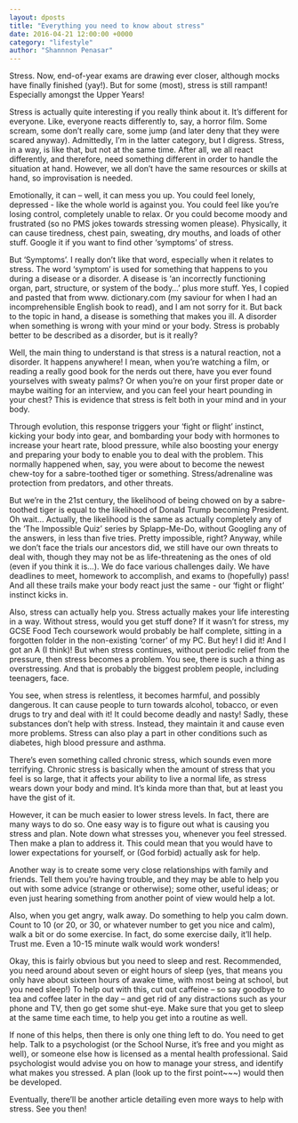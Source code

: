 ```yaml
---
layout: dposts
title: "Everything you need to know about stress"
date: 2016-04-21 12:00:00 +0000
category: "lifestyle"
author: "Shannnon Penasar"
---
```

Stress. Now, end-of-year exams are drawing ever closer, although mocks have finally finished (yay!). But for some (most), stress is still rampant! Especially amongst the Upper Years! 

Stress is actually quite interesting if you really think about it. It’s different for everyone. Like, everyone reacts differently to, say, a horror film. Some scream, some don’t really care, some jump (and later deny that they were scared anyway). Admittedly, I’m in the latter category, but I digress. Stress, in a way, is like that, but not at the same time. After all, we all react differently, and therefore, need something different in order to handle the situation at hand. However, we all don’t have the same resources or skills at hand, so  improvisation is needed.

Emotionally, it can – well, it can mess you up. You could feel lonely, depressed - like the whole world is against you. You could feel like you’re losing control, completely unable to relax. Or you could become moody and frustrated (so no PMS jokes towards stressing women please). Physically, it can cause tiredness, chest pain, sweating, dry mouths, and loads of other stuff. Google it if you want to find other ‘symptoms’ of stress. 

But ‘Symptoms’. I really don’t like that word, especially when it relates to stress. The word ‘symptom’ is used for something that happens to you during a disease or a disorder. A disease is ‘an incorrectly functioning organ, part, structure, or system of the body…’ plus more stuff. Yes, I copied and pasted that from www. dictionary.com (my saviour for when I had an incomprehensible English book to read), and I am not sorry for it. But back to the topic in hand, a disease is something that makes you ill. A disorder when something is wrong with your mind or your body. Stress is probably better to be described as a disorder, but is it really? 

Well, the main thing to understand is that stress is a natural reaction, not a disorder. It happens anywhere! I mean, when you’re watching a film, or reading a really good book for the nerds out there, have you ever found yourselves with sweaty palms? Or when you’re on your first proper date or maybe waiting for an interview, and you can feel your heart pounding in your chest? This is evidence that stress is felt both in your mind and in your body. 

Through evolution, this response triggers your ‘fight or flight’ instinct, kicking your body into gear, and bombarding your body with hormones to increase your heart rate, blood pressure, while also boosting your energy and preparing your body to enable you to deal with the problem. This normally happened when, say, you were about to become the newest chew-toy for a sabre-toothed tiger or something. Stress/adrenaline was protection from predators, and other threats. 

But we’re in the 21st century, the likelihood of being chowed on by a sabre-toothed tiger is equal to the likelihood of Donald Trump becoming President. Oh wait… Actually, the likelihood is the same as actually completely any of the ‘The Impossible Quiz’ series by Splapp-Me-Do, without Googling any of the answers, in less than five tries. Pretty impossible, right? Anyway, while we don’t face the trials our ancestors did, we still have our own threats to deal with, though they may not be as life-threatening as the ones of old (even if you think it is…). We do face various challenges daily. We have deadlines to meet, homework to accomplish, and exams to (hopefully) pass! And all these trails make your body react just the same - our ‘fight or flight’ instinct kicks in. 

Also, stress can actually help you. Stress actually makes your life interesting in a way. Without stress, would you get stuff done? If it wasn’t for stress, my GCSE Food Tech coursework would probably be half complete, sitting in a forgotten folder in the non-existing ‘corner’ of my PC. But hey! I did it! And I got an A (I think)! But when stress continues, without periodic relief from the pressure, then stress becomes a problem. You see, there is such a thing as overstressing. And that is probably the biggest problem people, including teenagers, face. 

You see, when stress is relentless, it becomes harmful, and possibly dangerous. It can cause people to turn towards alcohol, tobacco, or even drugs to try and deal with it! It could become deadly and nasty! Sadly, these substances don’t help with stress. Instead, they maintain it and cause even more problems. Stress can also play a part in other conditions such as diabetes, high blood pressure and asthma. 

There’s even something called chronic stress, which sounds even more terrifying. Chronic stress is basically when the amount of stress that you feel is so large, that it affects your ability to live a normal life, as stress wears down your body and mind. It’s kinda more than that, but at least you have the gist of it. 

However, it can be much easier to lower stress levels. In fact, there are many ways to do so. One easy way is to figure out what is causing you stress and plan. Note down what stresses you, whenever you feel stressed. Then make a plan to address it. This could mean that you would have to lower expectations for yourself, or (God forbid) actually ask for help. 

Another way is to create some very close relationships with family and friends. Tell them you’re having trouble, and they may be able to help you out with some advice (strange or otherwise); some other, useful ideas; or even just hearing something from another point of view would help a lot. 

Also, when you get angry, walk away. Do something to help you calm down. Count to 10 (or 20, or 30, or whatever number to get you nice and calm), walk a bit or do some exercise. In fact, do some exercise daily, it’ll help. Trust me. Even a 10-15 minute walk would work wonders! 

Okay, this is fairly obvious but you need to sleep and rest. Recommended, you need around about seven or eight hours of sleep (yes, that means you only have about sixteen hours of awake time, with most being at school, but you need sleep!) To help out with this, cut out caffeine – so say goodbye to tea and coffee later in the day – and get rid of any distractions such as your phone and TV, then go get some shut-eye. Make sure that you get to sleep at the same time each time, to help you get into a routine as well. 

If none of this helps, then there is only one thing left to do. You need to get help. Talk to a psychologist (or the School Nurse, it’s free and you might as well), or someone else how is licensed as a mental health professional. Said psychologist would advise you on how to manage your stress, and identify what makes you stressed. A plan (look up to the first point~~~) would then be developed. 

Eventually, there’ll be another article detailing even more ways to help with stress. See you then!
